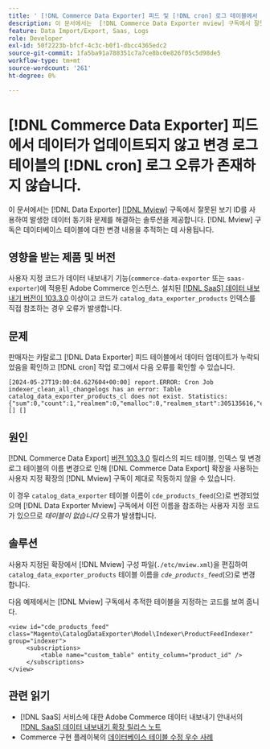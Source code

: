 ```yaml
---
title: ' [!DNL Commerce Data Exporter] 피드 및 [!DNL cron] 로그 테이블에서 업데이트되지 않은 데이터 수정 오류가 존재하지 않습니다.'
description: 이 문서에서는  [!DNL Commerce Data Exporter mview] 구독에서 잘못된 보기 ID를 사용하여 발생한 데이터 동기화 문제를 해결하는 솔루션을 제공합니다.
feature: Data Import/Export, Saas, Logs
role: Developer
exl-id: 50f2223b-bfcf-4c3c-b0f1-dbcc4365edc2
source-git-commit: 1fa5ba91a788351c7a7ce8bc0e826f05c5d98de5
workflow-type: tm+mt
source-wordcount: '261'
ht-degree: 0%

---
```


# [!DNL Commerce Data Exporter] 피드에서 데이터가 업데이트되지 않고 변경 로그 테이블의 [!DNL cron] 로그 오류가 존재하지 않습니다.

이 문서에서는 [!DNL Data Exporter] [[!DNL Mview]](https://developer.adobe.com/commerce/php/development/components/indexing/#mview) 구독에서 잘못된 보기 ID를 사용하여 발생한 데이터 동기화 문제를 해결하는 솔루션을 제공합니다. [!DNL Mview] 구독은 데이터베이스 테이블에 대한 변경 내용을 추적하는 데 사용됩니다.

## 영향을 받는 제품 및 버전

사용자 지정 코드가 데이터 내보내기 기능(`commerce-data-exporter` 또는 `saas-exporter`)에 적용된 Adobe Commerce 인스턴스. 설치된 [[!DNL SaaS] 데이터 내보내기 버전이 103.3.0](https://experienceleague.adobe.com/en/docs/commerce-merchant-services/saas-data-export/release-notes#release-6) 이상이고 코드가 `catalog_data_exporter_products` 인덱스를 직접 참조하는 경우 오류가 발생합니다.

## 문제

판매자는 카탈로그 [!DNL Data Exporter] 피드 테이블에서 데이터 업데이트가 누락되었음을 확인하고 [!DNL cron] 작업 로그에서 다음 오류를 확인할 수 있습니다.

```
[2024-05-27T19:00:04.627604+00:00] report.ERROR: Cron Job indexer_clean_all_changelogs has an error: Table catalog_data_exporter_products_cl does not exist. Statistics: {"sum":0,"count":1,"realmem":0,"emalloc":0,"realmem_start":305135616,"emalloc_start":283210384} [] [] 
```

## 원인

[!DNL Commerce Data Export] [버전 103.3.0](https://experienceleague.adobe.com/en/docs/commerce-merchant-services/saas-data-export/release-notes#release-9) 릴리스의 피드 테이블, 인덱스 및 변경 로그 테이블의 이름 변경으로 인해 [!DNL Commerce Data Export] 확장을 사용하는 사용자 지정 확장의 [!DNL Mview] 구독이 제대로 작동하지 않을 수 있습니다.

이 경우 `catalog_data_exporter` 테이블 이름이 `cde_products_feed`(으)로 변경되었으며 [!DNL Data Exporter Mview] 구독에서 이전 이름을 참조하는 사용자 지정 코드가 있으므로 *테이블이 없습니다* 오류가 발생합니다.

## 솔루션

사용자 지정된 확장에서 [!DNL Mview] 구성 파일(```./etc/mview.xml```)을 편집하여 `catalog_data_exporter_products` 테이블 이름을 *`cde_products_feed`*(으)로 변경합니다.

다음 예제에서는 [!DNL Mview] 구독에서 추적한 테이블을 지정하는 코드를 보여 줍니다.

```
<view id="cde_products_feed" class="Magento\CatalogDataExporter\Model\Indexer\ProductFeedIndexer" group="indexer">
     <subscriptions>
         <table name="custom_table" entity_column="product_id" />
     </subscriptions>
</view>
```

## 관련 읽기

* [!DNL SaaS] 서비스에 대한 Adobe Commerce 데이터 내보내기 안내서의 [[!DNL SaaS] 데이터 내보내기 확장 릴리스 노트](https://experienceleague.adobe.com/en/docs/commerce-merchant-services/saas-data-export/release-notes)
* Commerce 구현 플레이북의 [데이터베이스 테이블 수정 우수 사례](https://experienceleague.adobe.com/en/docs/commerce-operations/implementation-playbook/best-practices/development/modifying-core-and-third-party-tables#why-adobe-recommends-avoiding-modifications)
